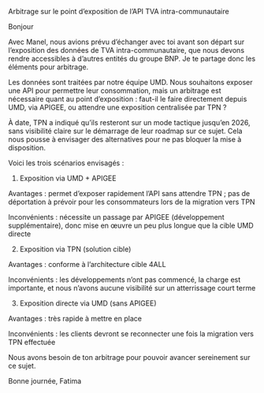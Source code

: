  Arbitrage sur le point d’exposition de l’API TVA intra-communautaire

Bonjour 

Avec Manel, nous avions prévu d’échanger avec toi avant son départ sur l’exposition des données de TVA intra-communautaire, que nous devons rendre accessibles à d’autres entités du groupe BNP. Je te partage donc les éléments pour arbitrage.

Les données sont traitées par notre équipe UMD.
Nous souhaitons exposer une API pour permettre leur consommation, mais un arbitrage est nécessaire quant au point d’exposition : faut-il le faire directement depuis UMD, via APIGEE, ou attendre une exposition centralisée par TPN ?

À date, TPN a indiqué qu’ils resteront sur un mode tactique jusqu’en 2026, sans visibilité claire sur le démarrage de leur roadmap sur ce sujet. Cela nous pousse à envisager des alternatives pour ne pas bloquer la mise à disposition.

Voici les trois scénarios envisagés :

1. Exposition via UMD + APIGEE

Avantages : permet d’exposer rapidement l’API sans attendre TPN ; pas de déportation à prévoir pour les consommateurs lors de la migration vers TPN

Inconvénients : nécessite un passage par APIGEE (développement supplémentaire), donc mise en œuvre un peu plus longue que la cible UMD directe

2. Exposition via TPN (solution cible)

Avantages : conforme à l’architecture cible 4ALL

Inconvénients : les développements n’ont pas commencé, la charge est importante, et nous n’avons aucune visibilité sur un atterrissage court terme

3. Exposition directe via UMD (sans APIGEE)

Avantages : très rapide à mettre en place

Inconvénients : les clients devront se reconnecter une fois la migration vers TPN effectuée

Nous avons besoin de ton arbitrage pour pouvoir avancer sereinement sur ce sujet.

Bonne journée,
Fatima
